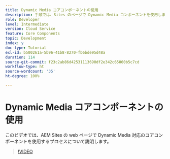 ```yaml
---
title: Dynamic Media コアコンポーネントの使用
description: 手順では、Sites のページで Dynamic Media コンポーネントを使用します
role: Developer
level: Intermediate
version: Cloud Service
feature: Core Components
topic: Development
index: y
doc-type: Tutorial
exl-id: b500261a-5b96-41b8-8270-fb6bde95d48a
duration: 114
source-git-commit: f23c2ab86d42531113690df2e342c65060b5c7cd
workflow-type: ht
source-wordcount: '35'
ht-degree: 100%

---
```


# Dynamic Media コアコンポーネントの使用

このビデオでは、AEM Sites の web ページで Dynamic Media 対応のコアコンポーネントを使用するプロセスについて説明します。

>[!VIDEO](https://video.tv.adobe.com/v/335461?quality=12&learn=on)
